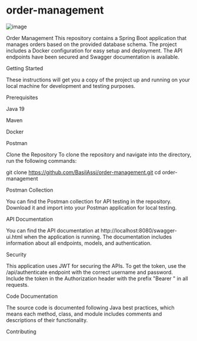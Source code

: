 # order-management
![image](https://github.com/BasilAssi/order-management/assets/104434508/085775b5-e0d9-4478-9ae4-4ec09bfe6858)

Order Management
This repository contains a Spring Boot application that manages orders based on the provided database schema. 
The project includes a Docker configuration for easy setup and deployment. The API endpoints have been secured and Swagger documentation is available.

Getting Started

These instructions will get you a copy of the project up and running on your local machine for development and testing purposes.

Prerequisites

Java 19

Maven

Docker

Postman

Clone the Repository
To clone the repository and navigate into the directory, run the following commands:

git clone https://github.com/BasilAssi/order-management.git
cd order-management



Postman Collection

You can find the Postman collection for API testing in the repository. Download it and import into your Postman application for local testing.

API Documentation

You can find the API documentation at http://localhost:8080/swagger-ui.html when the application is running. The documentation includes information about all endpoints, models, and authentication.

Security

This application uses JWT for securing the APIs. To get the token, use the /api/authenticate endpoint with the correct username and password.
Include the token in the Authorization header with the prefix "Bearer " in all requests.

Code Documentation

The source code is documented following Java best practices, which means each method, class, and module includes comments and descriptions of their functionality.

Contributing

